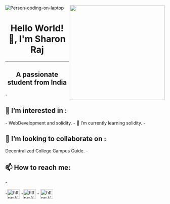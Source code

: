![Person-coding-on-laptop](https://user-images.githubusercontent.com/103627046/163377847-a5e384f9-a056-4288-8fd1-e854d7b674d9.jpg)
<img align = "right" src = "https://media.giphy.com/media/B6wdZEDP2TXRkA83o5/giphy.gif" width = " 300" >
<h1 align = "center" >Hello World! 👋, I'm Sharon Raj</h1>
<hr>
<h2 align = "center">A passionate student from India</h2>
- <h2>👀 I’m interested in :</h2>
- WebDevelopment and solidity.
- 🌱 I’m currently learning solidity.
- <h2>💞️ I’m looking to collaborate on :</h2>
  Decentralized College Campus Guide.
- <h2>📫 How to reach me:</h2>
- <p align = "left">
 -<a href = "https://www.linkedin.com/in/sharon-raj-975570212 " target = "blank"><img align = "center" src = "https://raw.githubusercontent.com/rahuldkjain/github-profile-readme-generator/master/src/images/icons/Social/linked-in-alt.svg" alt ="https://www.linkedin.com/in/sharon-raj-975570212" height = "30" width = "40" /></a>
-<a href = "https://www.instagram.com/sharonprinku" target = "blank"><img align = "center" src = "https://raw.githubusercontent.com/rahuldkjain/github-profile-readme-generator/master/src/images/icons/Social/instagram.svg" alt = "https://www.instagram.com/sharonprinku" height = "30" width = "40"/></a>
 - <a href = "https://www.facebook.com/sharon.raj.355744" target = "blank" > <img align = "center" src = "https://raw.githubusercontent.com/rahuldkjain/github-profile-readme-generator/master/src/images/icons/Social/facebook.svg" alt="https://www.facebook.com/sharon.raj.355744" height = "30" width = "40"/></a>
<!---
SharonRaj05/SharonRaj05 is a ✨ special ✨ repository because its `README.md` (this file) appears on your GitHub profile.
You can click the Preview link to take a look at your changes.
--->

